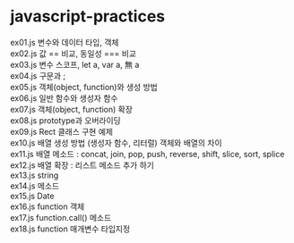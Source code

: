 # javascript-practices

ex01.js 변수와 데이터 타입, 객체  
ex02.js 값 == 비교, 동일성 === 비교  
ex03.js 변수 스코프, let a, var a, 無 a  
ex04.js 구문과 ;  
ex05.js 객체(object, function)와 생성 방법  
ex06.js 일반 함수와 생성자 함수  
ex07.js 객체(object, function) 확장  
ex08.js prototype과 오버라이딩  
ex09.js Rect 클래스 구현 예제  
ex10.js 배열 생성 방법 (생성자 함수, 리터럴) 객체와 배열의 차이  
ex11.js 배열 메소드 : concat, join, pop, push, reverse, shift, slice, sort, splice  
ex12.js 배열 확장 : 리스트 메소드 추가 하기  
ex13.js string  
ex14.js 메소드  
ex15.js Date  
ex16.js function 객체  
ex17.js function.call() 메소드  
ex18.js function 매개변수 타입지정  
